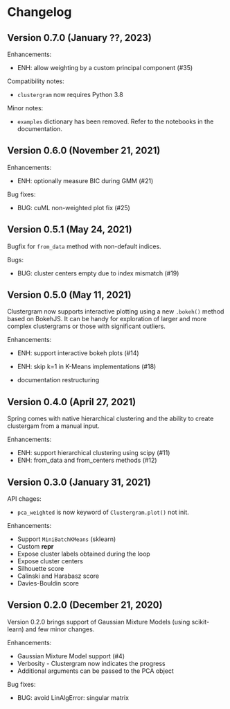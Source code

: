 Changelog
=========

Version 0.7.0 (January ??, 2023)
--------------------------------

Enhancements:

- ENH: allow weighting by a custom principal component (#35)

Compatibility notes:

- ``clustergram`` now requires Python 3.8

Minor notes:

- ``examples`` dictionary has been removed. Refer to the notebooks in the documentation.

Version 0.6.0 (November 21, 2021)
---------------------------------

Enhancements:

- ENH: optionally measure BIC during GMM (#21)

Bug fixes:

- BUG: cuML non-weighted plot fix (#25)

Version 0.5.1 (May 24, 2021)
----------------------------

Bugfix for `from_data` method with non-default indices.

Bugs:

- BUG: cluster centers empty due to index mismatch (#19)

Version 0.5.0 (May 11, 2021)
----------------------------

Clustergram now supports interactive plotting using a new `.bokeh()` method based on BokehJS. It
can be handy for exploration of larger and more complex clustergrams or those with significant outliers.

Enhancements:

- ENH: support interactive bokeh plots (#14)
- ENH: skip k=1 in K-Means implementations (#18)

- documentation restructuring

Version 0.4.0 (April 27, 2021)
------------------------------

Spring comes with native hierarchical clustering and the ability to create clustergam from a manual input.

Enhancements:

- ENH: support hierarchical clustering using scipy (#11)
- ENH: from_data and from_centers methods (#12)

Version 0.3.0 (January 31, 2021)
--------------------------------

API chages:

- ``pca_weighted`` is now keyword of ``Clustergram.plot()`` not init.

Enhancements:

- Support ``MiniBatchKMeans`` (sklearn)
- Custom __repr__
- Expose cluster labels obtained during the loop
- Expose cluster centers
- Silhouette score
- Calinski and Harabasz score
- Davies-Bouldin score

Version 0.2.0 (December 21, 2020)
---------------------------------

Version 0.2.0 brings support of Gaussian Mixture Models (using scikit-learn) and few minor changes.

Enhancements:

- Gaussian Mixture Model support (#4)
- Verbosity - Clustergram now indicates the progress
- Additional arguments can be passed to the PCA object

Bug fixes:

- BUG: avoid LinAlgError: singular matrix
